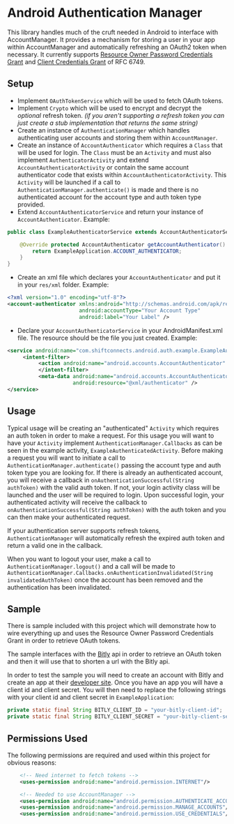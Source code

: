 # Android Authentication Manager

This library handles much of the cruft needed in Android to interface with AccountManager. It provides a mechanism for storing a user in your app within AccountManager and automatically refreshing an OAuth2 token when necessary. It currently supports [Resource Owner Password Credentials Grant](https://tools.ietf.org/html/rfc6749#section-4.3) and [Client Credentials Grant](https://tools.ietf.org/html/rfc6749#section-4.4) of RFC 6749.   

## Setup

* Implement ```OAuthTokenService``` which will be used to fetch OAuth tokens.
* Implement ```Crypto``` which will be used to encrypt and decrypt the *optional* refresh token. *(if you aren't supporting a refresh token you can just create a stub implementation that returns the same string)*
* Create an instance of ```AuthenticationManager``` which handles authenticating user accounts and storing them within ```AccountManager```.
* Create an instance of ```AccountAuthenticator``` which requires a ```Class``` that will be used for login. The ```Class``` must be an ```Activity``` and must also implement ```AuthenticatorActivity``` and extend ```AccountAuthenticatorActivity``` or contain the same account authenticator code that exists within ```AccountAuthenticatorActivity```. This ```Activity``` will be launched if a call to ```AuthenticationManager.authenticate()``` is made and there is no authenticated account for the account type and auth token type provided.
* Extend ```AccountAuthenticatorService``` and return your instance of ```AccountAuthenticator```. Example:
```java
public class ExampleAuthenticatorService extends AccountAuthenticatorService {

    @Override protected AccountAuthenticator getAccountAuthenticator() {
        return ExampleApplication.ACCOUNT_AUTHENTICATOR;
    }
}
```
* Create an xml file which declares your ```AccountAuthenticator``` and put it in your ```res/xml``` folder. Example:
```xml
<?xml version="1.0" encoding="utf-8"?>
<account-authenticator xmlns:android="http://schemas.android.com/apk/res/android"
                       android:accountType="Your Account Type"
                       android:label="Your Label" />
```
* Declare your ```AccountAuthenticatorService``` in your AndroidManifest.xml file. The resource should be the file you just created. Example:
```xml
<service android:name="com.shiftconnects.android.auth.example.ExampleAuthenticatorService" android:exported="false">
     <intent-filter>
          <action android:name="android.accounts.AccountAuthenticator" />
          </intent-filter>
          <meta-data android:name="android.accounts.AccountAuthenticator"
                     android:resource="@xml/authenticator" />
</service>
```

## Usage

Typical usage will be creating an "authenticated" ```Activity``` which requires an auth token in order to make a request. For this usage you will want to have your ```Activity``` implement ```AuthenticationManager.Callbacks``` as can be seen in the example activity, ```ExampleAuthenticatedActivity```. Before making a request you will want to initiate a call to ```AuthenticationManager.authenticate()``` passing the account type and auth token type you are looking for. If there is already an authenticated account, you will receive a callback in ```onAuthenticationSuccessful(String authToken)``` with the valid auth token. If not, your login activity class will be launched and the user will be required to login. Upon successful login, your authenticated activity will receive the callback to ```onAuthenticationSuccessful(String authToken)``` with the auth token and you can then make your authenticated request.

If your authentication server supports refresh tokens, ```AuthenticationManager``` will automatically refresh the expired auth token and return a valid one in the callback.

When you want to logout your user, make a call to ```AuthenticationManager.logout()``` and a call will be made to ```AuthenticationManager.Callbacks.onAuthenticationInvalidated(String invalidatedAuthToken)``` once the account has been removed and the authentication has been invalidated.

## Sample

There is sample included with this project which will demonstrate how to wire everything up and uses the Resource Owner Password Credentials Grant in order to retrieve OAuth tokens.

The sample interfaces with the [Bitly](https://bitly.com) api in order to retrieve an OAuth token and then it will use that to shorten a url with the Bitly api.

In order to test the sample you will need to create an account with Bitly and create an app at their [developer site](http://dev.bitly.com/). Once you have an app you will have a client id and client secret. You will then need to replace the following strings with your client id and client secret in ```ExampleApplication```:

```java
private static final String BITLY_CLIENT_ID = "your-bitly-client-id";
private static final String BITLY_CLIENT_SECRET = "your-bitly-client-secret";
```

## Permissions Used

The following permissions are required and used within this project for obvious reasons:

```xml
	<!-- Need internet to fetch tokens -->
    <uses-permission android:name="android.permission.INTERNET"/>

    <!-- Needed to use AccountManager -->
    <uses-permission android:name="android.permission.AUTHENTICATE_ACCOUNTS"/>
    <uses-permission android:name="android.permission.MANAGE_ACCOUNTS"/>
    <uses-permission android:name="android.permission.USE_CREDENTIALS"/>
```